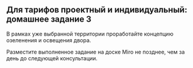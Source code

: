 ## Для тарифов проектный и индивидуальный: домашнее задание 3

В рамках уже выбранной территории проработайте концепцию озеленения и освещения двора.

Разместите выполненное задание на доске Miro не позднее, чем за день до следующей консультации.